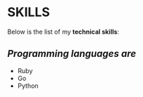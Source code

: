 # SKILLS 

Below is the list of my **technical skills**:

## _Programming languages are_
- Ruby
- Go
- Python
